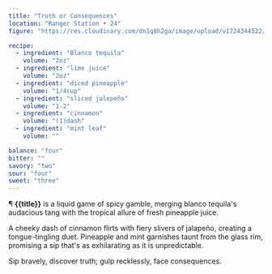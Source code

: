 ```yaml
---
title: "Truth or Consequences"
location: "Ranger Station • 24"
figure: "https://res.cloudinary.com/dn1q8h2ga/image/upload/v1724344522/spirit.menu/truth_2x_sdgmz0.webp"

recipe:
  - ingredient: "Blanco tequila"
    volume: "2oz"
  - ingredient: "lime juice"
    volume: "2oz"
  - ingredient: "diced pineapple"
    volume: "1/4cup"
  - ingredient: "sliced jalepeño"
    volume: "1-2"
  - ingredient: "cinnamon"
    volume: "(1)dash"
  - ingredient: "mint leaf"
    volume: ""

balance: "four"
bitter: ""
savory: "two"
sour: "four"
sweet: "three"
---
```


¶ **{{title}}** is a liquid game of spicy gamble, merging blanco tequila's audacious tang with the tropical allure of fresh pineapple juice.

A cheeky dash of cinnamon flirts with fiery slivers of jalapeño, creating a tongue-tingling duet. Pineapple and mint garnishes taunt from the glass rim, promising a sip that's as exhilarating as it is unpredictable.

Sip bravely, discover truth; gulp recklessly, face consequences.
